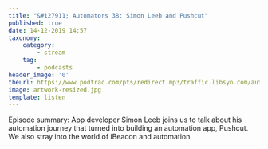 ```yaml
---
title: "&#127911; Automators 38: Simon Leeb and Pushcut"
published: true
date: 14-12-2019 14:57
taxonomy:
    category:
        - stream
    tag:
        - podcasts
header_image: '0'
theurl: https://www.podtrac.com/pts/redirect.mp3/traffic.libsyn.com/automatorsrelay/automators038.mp3
image: artwork-resized.jpg
template: listen
--- 
```

Episode summary: App developer Simon Leeb joins us to talk about his automation journey that turned into building an automation app, Pushcut. We also stray into the world of iBeacon and automation.
